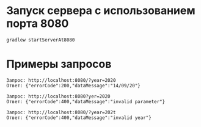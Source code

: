 # Запуск сервера с использованием порта 8080

```
gradlew startServerAt8080
````

# Примеры запросов

```
Запрос: http://localhost:8080/?year=2020
Ответ: {"errorCode":200,"dataMessage":"14/09/20"}
```

```
Запрос: http://localhost:8080?yer=2020
Ответ: {"errorCode":400,"dataMessage":"invalid parameter"}
```

```
Запрос: http://localhost:8080/?year=202t
Ответ: {"errorCode":400,"dataMessage":"invalid year"}
```
